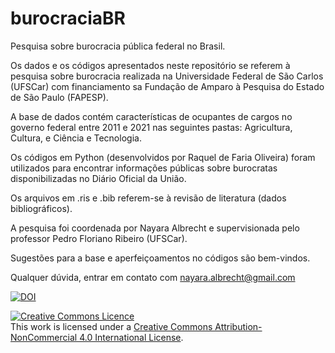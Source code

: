 # burocraciaBR
Pesquisa sobre burocracia pública federal no Brasil.

Os dados e os códigos apresentados neste repositório se referem à pesquisa sobre burocracia realizada na Universidade Federal de São Carlos (UFSCar) com financiamento sa Fundação de Amparo à Pesquisa do Estado de São Paulo (FAPESP).

A base de dados contém características de ocupantes de cargos no governo federal entre 2011 e 2021 nas seguintes pastas: Agricultura, Cultura, e Ciência e Tecnologia.

Os códigos em Python (desenvolvidos por Raquel de Faria Oliveira) foram utilizados para encontrar informações públicas sobre burocratas disponibilizadas no Diário Oficial da União. 

Os arquivos em .ris e .bib referem-se à revisão de literatura (dados bibliográficos).

A pesquisa foi coordenada por Nayara Albrecht e supervisionada pelo professor Pedro Floriano Ribeiro (UFSCar).

Sugestões para a base e aperfeiçoamentos no códigos são bem-vindos.

Qualquer dúvida, entrar em contato com nayara.albrecht@gmail.com


<a href="https://zenodo.org/badge/latestdoi/636656173"><img src="https://zenodo.org/badge/636656173.svg" alt="DOI"></a>

<a rel="license" href="http://creativecommons.org/licenses/by-nc/4.0/"><img alt="Creative Commons Licence" style="border-width:0" src="https://i.creativecommons.org/l/by-nc/4.0/88x31.png" /></a><br />This work is licensed under a <a rel="license" href="http://creativecommons.org/licenses/by-nc/4.0/">Creative Commons Attribution-NonCommercial 4.0 International License</a>.

